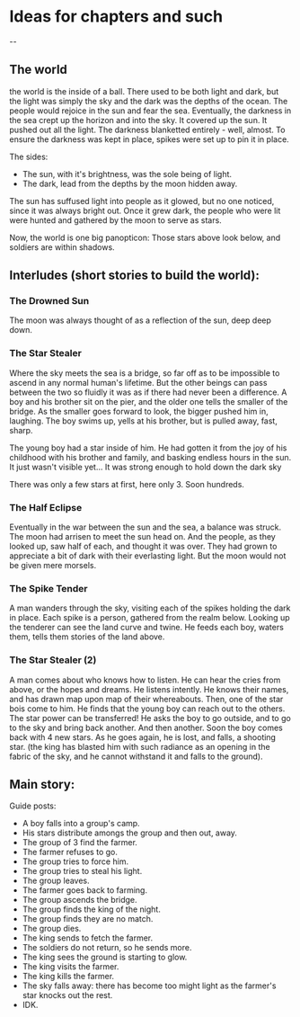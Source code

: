 # Ideas for chapters and such

--

## The world
the world is the inside of a ball. 
There used to be both light and dark, but the light was simply the sky and the dark was the depths of the ocean. The people would rejoice in the sun and fear the sea.
Eventually, the darkness in the sea crept up the horizon and into the sky. It covered up the sun. It pushed out all the light. The darkness blanketted entirely - well, almost. To ensure the darkness was kept in place, spikes were set up to pin it in place. 

The sides:
- The sun, with it's brightness, was the sole being of light.
- The dark, lead from the depths by the moon hidden away.

The sun has suffused light into people as it glowed, but no one noticed, since it was always bright out.
Once it grew dark, the people who were lit were hunted and gathered by the moon to serve as stars.


Now, the world is one big panopticon: Those stars above look below, and soldiers are within shadows.


## Interludes (short stories to build the world):

### The Drowned Sun
The moon was always thought of as a reflection of the sun, deep deep down.

### The Star Stealer
Where the sky meets the sea is a bridge, so far off as to be impossible to ascend in any normal human's lifetime. But the other beings can pass between the two so fluidly it was as if there had never been a difference.
A boy and his brother sit on the pier, and the older one tells the smaller of the bridge. As the smaller goes forward to look, the bigger pushed him in, laughing. The boy swims up, yells at his brother, but is pulled away, fast, sharp.

The young boy had a star inside of him. He had gotten it from the joy of his childhood with his brother and family, and basking endless hours in the sun. It just wasn't visible yet... It was strong enough to hold down the dark sky

There was only a few stars at first, here only 3. Soon hundreds.

### The Half Eclipse
Eventually in the war between the sun and the sea, a balance was struck. The moon had arrisen to meet the sun head on.
And the people, as they looked up, saw half of each, and thought it was over. They had grown to appreciate a bit of dark with their everlasting light. But the moon would not be given mere morsels.

### The Spike Tender
A man wanders through the sky, visiting each of the spikes holding the dark in place.
Each spike is a person, gathered from the realm below. Looking up the tenderer can see the land curve and twine.
He feeds each boy, waters them, tells them stories of the land above.

### The Star Stealer (2)
A man comes about who knows how to listen. He can hear the cries from above, or the hopes and dreams. He listens intently. He knows their names, and has drawn map upon map of their whereabouts.
Then, one of the star bois come to him. He finds that the young boy can reach out to the others. The star power can be transferred! He asks the boy to go outside, and to go to the sky and bring back another. And then another. Soon the boy comes back with 4 new stars. As he goes again, he is lost, and falls, a shooting star. (the king has blasted him with such radiance as an opening in the fabric of the sky, and he cannot withstand it and falls to the ground).


## Main story:

Guide posts:
- A boy falls into a group's camp.
- His stars distribute amongs the group and then out, away.
- The group of 3 find the farmer.
- The farmer refuses to go.
- The group tries to force him.
- The group tries to steal his light.
- The group leaves.
- The farmer goes back to farming.
- The group ascends the bridge.
- The group finds the king of the night.
- The group finds they are no match.
- The group dies.
- The king sends to fetch the farmer.
- The soldiers do not return, so he sends more.
- The king sees the ground is starting to glow.
- The king visits the farmer.
- The king kills the farmer.
- The sky falls away: there has become too might light as the farmer's star knocks out the rest.
- IDK.
